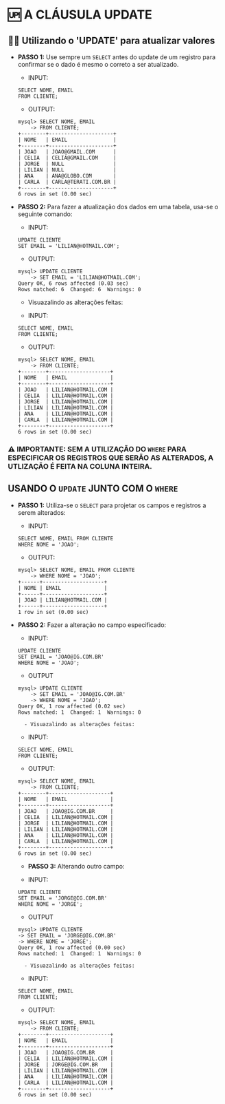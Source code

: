 # 🆙 **A CLÁUSULA UPDATE**

## 🔨🆙 **Utilizando o 'UPDATE' para atualizar valores**

- **PASSO 1:** Use sempre um `SELECT` antes do update de um registro para confirmar se o dado é mesmo o correto a ser atualizado.

	- INPUT:
	```
	SELECT NOME, EMAIL
	FROM CLIENTE;
	```

	- OUTPUT:
	```
	mysql> SELECT NOME, EMAIL
	    -> FROM CLIENTE;
	+--------+---------------------+
	| NOME   | EMAIL               |
	+--------+---------------------+
	| JOAO   | JOAO@GMAIL.COM      |
	| CELIA  | CELIA@GMAIL.COM     |
	| JORGE  | NULL                |
	| LILIAN | NULL                |
	| ANA    | ANA@GLOBO.COM       |
	| CARLA  | CARLA@TERATI.COM.BR |
	+--------+---------------------+
	6 rows in set (0.00 sec)
	```

- **PASSO 2:** Para fazer a atualização dos dados em uma tabela, usa-se o seguinte comando:

	- INPUT:
	```
	UPDATE CLIENTE
	SET EMAIL = 'LILIAN@HOTMAIL.COM';
	```

	- OUTPUT:
	```
	mysql> UPDATE CLIENTE
	    -> SET EMAIL = 'LILIAN@HOTMAIL.COM';
	Query OK, 6 rows affected (0.03 sec)
	Rows matched: 6  Changed: 6  Warnings: 0
	```

	- Visuazalindo as alterações feitas:

	- INPUT:
	```
	SELECT NOME, EMAIL
	FROM CLIENTE;
	```

	- OUTPUT:
	```
	mysql> SELECT NOME, EMAIL
	    -> FROM CLIENTE;
	+--------+--------------------+
	| NOME   | EMAIL              |
	+--------+--------------------+
	| JOAO   | LILIAN@HOTMAIL.COM |
	| CELIA  | LILIAN@HOTMAIL.COM |
	| JORGE  | LILIAN@HOTMAIL.COM |
	| LILIAN | LILIAN@HOTMAIL.COM |
	| ANA    | LILIAN@HOTMAIL.COM |
	| CARLA  | LILIAN@HOTMAIL.COM |
	+--------+--------------------+
	6 rows in set (0.00 sec)
	```

### ⚠ **IMPORTANTE**: SEM A UTILIZAÇÃO DO `WHERE` PARA ESPECIFICAR OS REGISTROS QUE SERÃO AS ALTERADOS, A UTLIZAÇÃO É FEITA NA COLUNA INTEIRA.

## USANDO O `UPDATE` JUNTO COM O `WHERE`

- **PASSO 1:** Utiliza-se o `SELECT` para projetar os campos e registros a serem alterados:

	- INPUT:
	```
	SELECT NOME, EMAIL FROM CLIENTE
	WHERE NOME = 'JOAO';
	```

	- OUTPUT:
	```
	mysql> SELECT NOME, EMAIL FROM CLIENTE
	    -> WHERE NOME = 'JOAO';
	+------+--------------------+
	| NOME | EMAIL              |
	+------+--------------------+
	| JOAO | LILIAN@HOTMAIL.COM |
	+------+--------------------+
	1 row in set (0.00 sec)
	```

- **PASSO 2:** Fazer a alteração no campo especificado:

	- INPUT:
	```
	UPDATE CLIENTE
	SET EMAIL = 'JOAO@IG.COM.BR'
	WHERE NOME = 'JOAO';
	```

	- OUTPUT
	```
	mysql> UPDATE CLIENTE
	    -> SET EMAIL = 'JOAO@IG.COM.BR'
	    -> WHERE NOME = 'JOAO';
	Query OK, 1 row affected (0.02 sec)
	Rows matched: 1  Changed: 1  Warnings: 0
	```

		- Visuazalindo as alterações feitas:

	- INPUT:
	```
	SELECT NOME, EMAIL
	FROM CLIENTE;
	```

	- OUTPUT:
	```
	mysql> SELECT NOME, EMAIL
	    -> FROM CLIENTE;
	+--------+--------------------+
	| NOME   | EMAIL              |
	+--------+--------------------+
	| JOAO   | JOAO@IG.COM.BR     |
	| CELIA  | LILIAN@HOTMAIL.COM |
	| JORGE  | LILIAN@HOTMAIL.COM |
	| LILIAN | LILIAN@HOTMAIL.COM |
	| ANA    | LILIAN@HOTMAIL.COM |
	| CARLA  | LILIAN@HOTMAIL.COM |
	+--------+--------------------+
	6 rows in set (0.00 sec)
	```

	- **PASSO 3:** Alterando outro campo:

	- INPUT:
	```
	UPDATE CLIENTE
	SET EMAIL = 'JORGE@IG.COM.BR'
	WHERE NOME = 'JORGE';
	```

	- OUTPUT
	```
	mysql> UPDATE CLIENTE
    -> SET EMAIL = 'JORGE@IG.COM.BR'
    -> WHERE NOME = 'JORGE';
	Query OK, 1 row affected (0.00 sec)
	Rows matched: 1  Changed: 1  Warnings: 0
	```

		- Visuazalindo as alterações feitas:

	- INPUT:
	```
	SELECT NOME, EMAIL
	FROM CLIENTE;
	```

	- OUTPUT:
	```
	mysql> SELECT NOME, EMAIL
	    -> FROM CLIENTE;
	+--------+--------------------+
	| NOME   | EMAIL              |
	+--------+--------------------+
	| JOAO   | JOAO@IG.COM.BR     |
	| CELIA  | LILIAN@HOTMAIL.COM |
	| JORGE  | JORGE@IG.COM.BR    |
	| LILIAN | LILIAN@HOTMAIL.COM |
	| ANA    | LILIAN@HOTMAIL.COM |
	| CARLA  | LILIAN@HOTMAIL.COM |
	+--------+--------------------+
	6 rows in set (0.00 sec)
	```
